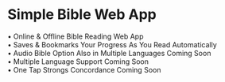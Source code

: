 # Simple Bible Web App
• Online &amp; Offline Bible Reading Web App<br>
• Saves & Bookmarks Your Progress As You Read Automatically<br>
• Audio Bible Option Also in Multiple Languages Coming Soon<br>
• Multiple Language Support Coming Soon<br>
• One Tap Strongs Concordance Coming Soon<br>

